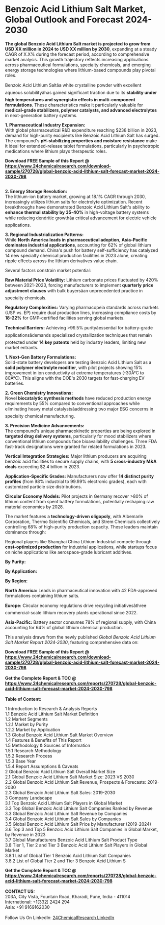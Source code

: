 <h1>Benzoic Acid Lithium Salt Market, Global Outlook and Forecast 2024-2030</h1><p><strong>The global Benzoic Acid Lithium Salt market is projected to grow from USD XX million in 2024 to USD XX million by 2030</strong>, expanding at a steady CAGR of X.X% during the forecast period, according to comprehensive market analysis. This growth trajectory reflects increasing applications across pharmaceutical formulations, specialty chemicals, and emerging energy storage technologies where lithium-based compounds play pivotal roles.</p><p>Benzoic Acid Lithium Saltâa white crystalline powder with excellent aqueous solubilityâhas gained significant traction due to its <strong>stability under high temperatures and synergistic effects in multi-component formulations</strong>. These characteristics make it particularly valuable for <strong>medical-grade stabilizers, polymer catalysts, and advanced electrolytes</strong> in next-generation battery systems.</p><p><strong>1. Pharmaceutical Industry Expansion:</strong><br>
With global pharmaceutical R&amp;D expenditure reaching $238 billion in 2023, demand for high-purity excipients like Benzoic Acid Lithium Salt has surged. The compound's <strong>pH-stabilizing properties and moisture resistance</strong> make it ideal for extended-release tablet formulations, particularly in psychotropic medications where lithium plays therapeutic roles.</p><div><b>Download FREE Sample of this Report @ 
            <a href="https://www.24chemicalresearch.com/download-sample/270728/global-benzoic-acid-lithium-salt-forecast-market-2024-2030-798">
            https://www.24chemicalresearch.com/download-sample/270728/global-benzoic-acid-lithium-salt-forecast-market-2024-2030-798</a></b></div><br><p><strong>2. Energy Storage Revolution:</strong><br>
The lithium-ion battery market, growing at 18.1% CAGR through 2030, increasingly utilizes lithium salts for electrolyte optimization. Recent breakthroughs have demonstrated Benzoic Acid Lithium Salt's ability to <strong>enhance thermal stability by 35-40%</strong> in high-voltage battery systems while reducing dendritic growthâa critical advancement for electric vehicle applications.</p><p><strong>3. Regional Industrialization Patterns:</strong><br>
While <strong>North America leads in pharmaceutical adoption</strong>, <strong>Asia-Pacific dominates industrial applications</strong>, accounting for 62% of global lithium compound demand. China's push for battery self-sufficiency has catalyzed 14 new specialty chemical production facilities in 2023 alone, creating ripple effects across the lithium derivatives value chain.</p><p>Several factors constrain market potential:</p><p><strong>Raw Material Price Volatility:</strong> Lithium carbonate prices fluctuated by 420% between 2021-2023, forcing manufacturers to implement <strong>quarterly price adjustment clauses</strong> with bulk buyersâan unprecedented practice in specialty chemicals.</p><p><strong>Regulatory Complexities:</strong> Varying pharmacopeia standards across markets (USP vs. EP) require dual production lines, increasing compliance costs by <strong>18-22%</strong> for GMP-certified facilities serving global markets.</p><p><strong>Technical Barriers:</strong> Achieving &gt;99.5% purityâessential for battery-grade applicationsâdemands specialized crystallization techniques that remain protected under <strong>14 key patents</strong> held by industry leaders, limiting new market entrants.</p><p><strong>1. Next-Gen Battery Formulations:</strong><br>
Solid-state battery developers are testing Benzoic Acid Lithium Salt as a <strong>solid polymer electrolyte modifier</strong>, with pilot projects showing 15% improvement in ion conductivity at extreme temperatures (-30Â°C to 80Â°C). This aligns with the DOE's 2030 targets for fast-charging EV batteries.</p><p><strong>2. Green Chemistry Innovations:</strong><br>
Novel <strong>biocatalytic synthesis methods</strong> have reduced production energy requirements by 55% compared to conventional approaches while eliminating heavy metal catalystsâaddressing two major ESG concerns in specialty chemical manufacturing.</p><p><strong>3. Precision Medicine Advancements:</strong><br>
The compound's unique pharmacokinetic properties are being explored in <strong>targeted drug delivery systems</strong>, particularly for mood stabilizers where conventional lithium compounds face bioavailability challenges. Three FDA fast-track designations were granted for related formulations in 2023.</p><p><strong>Vertical Integration Strategies:</strong> Major lithium producers are acquiring benzoic acid facilities to secure supply chains, with <strong>5 cross-industry M&amp;A deals</strong> exceeding $2.4 billion in 2023.</p><p><strong>Application-Specific Grades:</strong> Manufacturers now offer <strong>14 distinct purity profiles</strong> (from 98% industrial to 99.99% electronic grades), each with customized particle size distributions.</p><p><strong>Circular Economy Models:</strong> Pilot projects in Germany recover &gt;80% of lithium content from spent battery formulations, potentially reshaping raw material economics by 2028.</p><p>The market features a <strong>technology-driven oligopoly</strong>, with Albemarle Corporation, Thermo Scientific Chemicals, and Strem Chemicals collectively controlling 68% of high-purity production capacity. These leaders maintain dominance through:</p><p>Regional players like Shanghai China Lithium Industrial compete through <strong>cost-optimized production</strong> for industrial applications, while startups focus on niche applications like aerospace-grade lubricant additives.</p><p><strong>By Purity:</strong></p><p><strong>By Application:</strong></p><p><strong>By Region:</strong></p><p><strong>North America:</strong> Leads in pharmaceutical innovation with 42 FDA-approved formulations containing lithium salts.</p><p><strong>Europe:</strong> Circular economy regulations drive recycling initiativesâthree commercial-scale lithium recovery plants operational since 2022.</p><p><strong>Asia-Pacific:</strong> Battery sector consumes 78% of regional supply, with China accounting for 64% of global lithium chemical production.</p><p>This analysis draws from the newly published <em>Global Benzoic Acid Lithium Salt Market Report 2024-2030</em>, featuring comprehensive data on:</p><div><b>Download FREE Sample of this Report @ 
            <a href="https://www.24chemicalresearch.com/download-sample/270728/global-benzoic-acid-lithium-salt-forecast-market-2024-2030-798">
            https://www.24chemicalresearch.com/download-sample/270728/global-benzoic-acid-lithium-salt-forecast-market-2024-2030-798</a></b></div><br><div><b>Get the Complete Report & TOC @ 
            <a href="https://www.24chemicalresearch.com/reports/270728/global-benzoic-acid-lithium-salt-forecast-market-2024-2030-798">
            https://www.24chemicalresearch.com/reports/270728/global-benzoic-acid-lithium-salt-forecast-market-2024-2030-798</a></b></div><br>
            <b>Table of Content:</b><p>1 Introduction to Research & Analysis Reports<br />
    1.1 Benzoic Acid Lithium Salt Market Definition<br />
    1.2 Market Segments<br />
        1.2.1 Market by Purity<br />
        1.2.2 Market by Application<br />
    1.3 Global Benzoic Acid Lithium Salt Market Overview<br />
    1.4 Features & Benefits of This Report<br />
    1.5 Methodology & Sources of Information<br />
        1.5.1 Research Methodology<br />
        1.5.2 Research Process<br />
        1.5.3 Base Year<br />
        1.5.4 Report Assumptions & Caveats<br />
2 Global Benzoic Acid Lithium Salt Overall Market Size<br />
    2.1 Global Benzoic Acid Lithium Salt Market Size: 2023 VS 2030<br />
    2.2 Global Benzoic Acid Lithium Salt Revenue, Prospects & Forecasts: 2019-2030<br />
    2.3 Global Benzoic Acid Lithium Salt Sales: 2019-2030<br />
3 Company Landscape<br />
    3.1 Top Benzoic Acid Lithium Salt Players in Global Market<br />
    3.2 Top Global Benzoic Acid Lithium Salt Companies Ranked by Revenue<br />
    3.3 Global Benzoic Acid Lithium Salt Revenue by Companies<br />
    3.4 Global Benzoic Acid Lithium Salt Sales by Companies<br />
    3.5 Global Benzoic Acid Lithium Salt Price by Manufacturer (2019-2024)<br />
    3.6 Top 3 and Top 5 Benzoic Acid Lithium Salt Companies in Global Market, by Revenue in 2023<br />
    3.7 Global Manufacturers Benzoic Acid Lithium Salt Product Type<br />
    3.8 Tier 1, Tier 2 and Tier 3 Benzoic Acid Lithium Salt Players in Global Market<br />
        3.8.1 List of Global Tier 1 Benzoic Acid Lithium Salt Companies<br />
        3.8.2 List of Global Tier 2 and Tier 3 Benzoic Acid Lithium S</p><div><b>Get the Complete Report & TOC @ 
            <a href="https://www.24chemicalresearch.com/reports/270728/global-benzoic-acid-lithium-salt-forecast-market-2024-2030-798">
            https://www.24chemicalresearch.com/reports/270728/global-benzoic-acid-lithium-salt-forecast-market-2024-2030-798</a></b></div><br><b>CONTACT US:</b><br>
            203A, City Vista, Fountain Road, Kharadi, Pune, India - 411014<br>
            International: +1(332) 2424 294<br>
            Asia: +91 9169162030 <br><br>
            Follow Us On LinkedIn: <a href="https://www.linkedin.com/company/24chemicalresearch/">24ChemicalResearch LinkedIn</a>